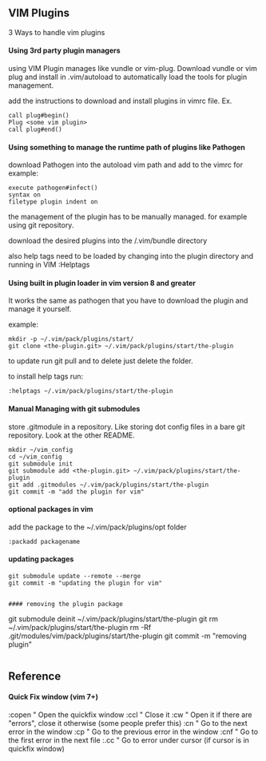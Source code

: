 ## VIM Plugins


3 Ways to handle vim plugins

#### Using 3rd party plugin managers

using VIM Plugin manages like vundle or vim-plug. Download vundle or vim plug
and install in .vim/autoload to automatically load the tools for plugin management.

add the instructions to download and install plugins in vimrc file. Ex.

```
call plug#begin()
Plug <some vim plugin>
call plug#end()
```

#### Using something to manage the runtime path of plugins like Pathogen

download Pathogen into the autoload vim path and add to the vimrc for example:

```
execute pathogen#infect()
syntax on
filetype plugin indent on
```

the management of the plugin has to be manually managed. for example using git repository.

download the desired plugins into the /.vim/bundle directory

also help tags need to be loaded by changing into the plugin directory and running in VIM :Helptags 


#### Using built in plugin loader in vim version 8 and greater

It works the same as pathogen that you have to download the plugin and manage it yourself.

example:

```
mkdir -p ~/.vim/pack/plugins/start/ 
git clone <the-plugin.git> ~/.vim/pack/plugins/start/the-plugin
```

to update run git pull and to delete just delete the folder.

to install help tags run:

```
:helptags ~/.vim/pack/plugins/start/the-plugin
```

#### Manual Managing with git submodules


store .gitmodule in a repository. Like storing dot config files in a bare git repository. Look at the other README. 

```
mkdir ~/vim_config
cd ~/vim_config
git submodule init
git submodule add <the-plugin.git> ~/.vim/pack/plugins/start/the-plugin
git add .gitmodules ~/.vim/pack/plugins/start/the-plugin
git commit -m "add the plugin for vim"
```

#### optional packages in vim

add the package to the ~/.vim/pack/plugins/opt folder

```
:packadd packagename
```

#### updating packages

```
git submodule update --remote --merge
git commit -m "updating the plugin for vim"


#### removing the plugin package

```
git submodule deinit ~/.vim/pack/plugins/start/the-plugin
git rm ~/.vim/pack/plugins/start/the-plugin
rm -Rf .git/modules/vim/pack/plugins/start/the-plugin
git commit -m "removing plugin"
```
```


## Reference

#### Quick Fix window (vim 7+)

:copen " Open the quickfix window
:ccl   " Close it
:cw    " Open it if there are "errors", close it otherwise (some people prefer this)
:cn    " Go to the next error in the window
:cp    " Go to the previous error in the window
:cnf   " Go to the first error in the next file
:.cc   " Go to error under cursor (if cursor is in quickfix window)
